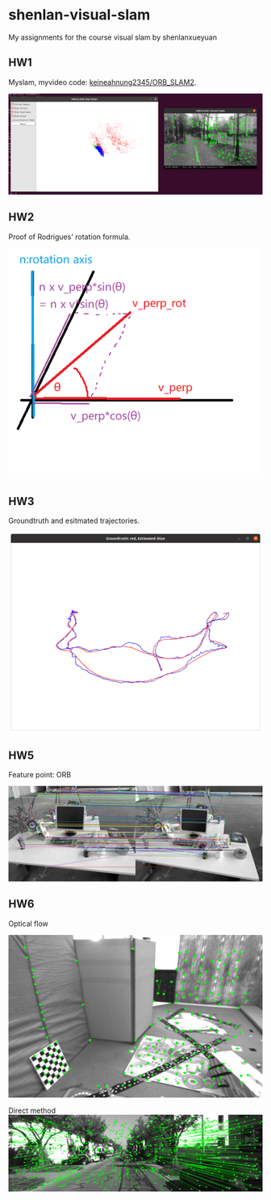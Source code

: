 # shenlan-visual-slam
My assignments for the course visual slam by shenlanxueyuan

## HW1
Myslam, myvideo code: [keineahnung2345/ORB_SLAM2](https://github.com/keineahnung2345/ORB_SLAM2/commit/74a441e2afbc3c579042f06a5794b0ad1f79c4a6).

![myvideo](HW1/myvideo.png)

## HW2
Proof of Rodrigues' rotation formula.

![n_v_rotate](HW2/n_v_rotate.png)

## HW3
Groundtruth and esitmated trajectories.

![trajectory_errors](HW3/trajectory_errors.png)

## HW5
Feature point: ORB

![ORB](HW5/matches.png)

## HW6
Optical flow

![optical_flow](HW6/code/result/optical_flow/J_step_2_GetPixelValue_interpolation/tracked_multi_level.png)

Direct method
![direct_method](HW6/code/result/direct_method/multiple_layer/0.png)
